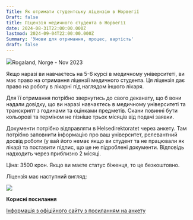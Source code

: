 ```yaml
---
Title: Як отримати студентську ліцензію в Норвегії
Draft: false
title: Ліцензія медичного студента в Норвегії
date: 2024-08-31T22:00:00.000Z
lastmod: 2024-09-04T22:00:00.000Z
Summary: 'Умови для отримання, процес, вартість'
draft: false
---
```


![](/img/student-license/photo_2024-10-01_20-05-18.jpg)Rogaland, Norge - Nov 2023

Якщо наразі ви навчаєтесь на 5-6 курсі в медичному університеті, ви має право на отримання ліцензії медичного студента. Ця ліцензія дає право на роботу в лікарні під наглядом іншого лікаря.

Для її отримання потрібно звернутись до свого деканату, що б вони надали довідку, що ви наразі навчаєтесь в медичному університеті та транскрипт з годинами та оцінками предметів. Скани повинні бути кольорові та терміном не пізніше трьох місяців від подачі заявки.

Документи потрібно відправляти в Helsedirektoratet через анкету. Там потрібно заповнити інформацію про ваш університет, релевантний досвід роботи (у вай його немає якщо ви студент та не працювали як лікар) та поставити підпис, що це не підроблені документи. Відповідь надходить через приблизно 2 місяці.

Ціна: 3500 крон. Якщо ви маєте статус біженця, то це безкоштовно.

Ліцензія має наступний вигляд:

![](/img/student-license/lisens-sensoret.png)

**Корисні посилання**

[Інформація з офіційного сайту з посиланням на анкету](https://www.helsedirektoratet.no/english/authorisation-and-license-for-health-personnel?path=14-2-1-student-license-studmed-outside-the-eueea)
